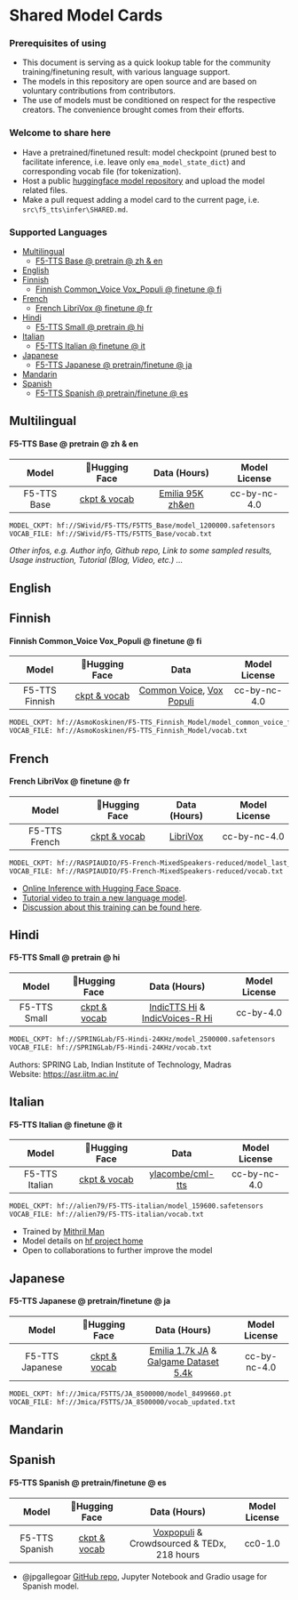 <!-- omit in toc -->
# Shared Model Cards

<!-- omit in toc -->
### **Prerequisites of using**
- This document is serving as a quick lookup table for the community training/finetuning result, with various language support.
- The models in this repository are open source and are based on voluntary contributions from contributors.
- The use of models must be conditioned on respect for the respective creators. The convenience brought comes from their efforts.

<!-- omit in toc -->
### **Welcome to share here**
- Have a pretrained/finetuned result: model checkpoint (pruned best to facilitate inference, i.e. leave only `ema_model_state_dict`) and corresponding vocab file (for tokenization).
- Host a public [huggingface model repository](https://huggingface.co/new) and upload the model related files.
- Make a pull request adding a model card to the current page, i.e. `src\f5_tts\infer\SHARED.md`.

<!-- omit in toc -->
### Supported Languages
- [Multilingual](#multilingual)
    - [F5-TTS Base @ pretrain @ zh \& en](#f5-tts-base--pretrain--zh--en)
- [English](#english)
- [Finnish](#finnish)
    - [Finnish Common\_Voice Vox\_Populi @ finetune @ fi](#finnish-common_voice-vox_populi--finetune--fi)
- [French](#french)
    - [French LibriVox @ finetune @ fr](#french-librivox--finetune--fr)
- [Hindi](#hindi)
    - [F5-TTS Small @ pretrain @ hi](#f5-tts-small--pretrain--hi)
- [Italian](#italian)
    - [F5-TTS Italian @ finetune @ it](#f5-tts-italian--finetune--it)
- [Japanese](#japanese)
    - [F5-TTS Japanese @ pretrain/finetune @ ja](#f5-tts-japanese--pretrainfinetune--ja)
- [Mandarin](#mandarin)
- [Spanish](#spanish)
    - [F5-TTS Spanish @ pretrain/finetune @ es](#f5-tts-spanish--pretrainfinetune--es)


## Multilingual

#### F5-TTS Base @ pretrain @ zh & en
|Model|🤗Hugging Face|Data (Hours)|Model License|
|:---:|:------------:|:-----------:|:-------------:|
|F5-TTS Base|[ckpt & vocab](https://huggingface.co/SWivid/F5-TTS/tree/main/F5TTS_Base)|[Emilia 95K zh&en](https://huggingface.co/datasets/amphion/Emilia-Dataset/tree/fc71e07)|cc-by-nc-4.0|

```bash
MODEL_CKPT: hf://SWivid/F5-TTS/F5TTS_Base/model_1200000.safetensors
VOCAB_FILE: hf://SWivid/F5-TTS/F5TTS_Base/vocab.txt
```

*Other infos, e.g. Author info, Github repo, Link to some sampled results, Usage instruction, Tutorial (Blog, Video, etc.) ...*


## English


## Finnish

#### Finnish Common_Voice Vox_Populi @ finetune @ fi
|Model|🤗Hugging Face|Data|Model License|
|:---:|:------------:|:-----------:|:-------------:|
|F5-TTS Finnish|[ckpt & vocab](https://huggingface.co/AsmoKoskinen/F5-TTS_Finnish_Model)|[Common Voice](https://huggingface.co/datasets/mozilla-foundation/common_voice_17_0), [Vox Populi](https://huggingface.co/datasets/facebook/voxpopuli)|cc-by-nc-4.0|

```bash
MODEL_CKPT: hf://AsmoKoskinen/F5-TTS_Finnish_Model/model_common_voice_fi_vox_populi_fi_20241206.safetensors
VOCAB_FILE: hf://AsmoKoskinen/F5-TTS_Finnish_Model/vocab.txt
```


## French

#### French LibriVox @ finetune @ fr
|Model|🤗Hugging Face|Data (Hours)|Model License|
|:---:|:------------:|:-----------:|:-------------:|
|F5-TTS French|[ckpt & vocab](https://huggingface.co/RASPIAUDIO/F5-French-MixedSpeakers-reduced)|[LibriVox](https://librivox.org/)|cc-by-nc-4.0|

```bash
MODEL_CKPT: hf://RASPIAUDIO/F5-French-MixedSpeakers-reduced/model_last_reduced.pt
VOCAB_FILE: hf://RASPIAUDIO/F5-French-MixedSpeakers-reduced/vocab.txt
```

- [Online Inference with Hugging Face Space](https://huggingface.co/spaces/RASPIAUDIO/f5-tts_french).
- [Tutorial video to train a new language model](https://www.youtube.com/watch?v=UO4usaOojys).
- [Discussion about this training can be found here](https://github.com/SWivid/F5-TTS/issues/434).


## Hindi

#### F5-TTS Small @ pretrain @ hi
|Model|🤗Hugging Face|Data (Hours)|Model License|
|:---:|:------------:|:-----------:|:-------------:|
|F5-TTS Small|[ckpt & vocab](https://huggingface.co/SPRINGLab/F5-Hindi-24KHz)|[IndicTTS Hi](https://huggingface.co/datasets/SPRINGLab/IndicTTS-Hindi) & [IndicVoices-R Hi](https://huggingface.co/datasets/SPRINGLab/IndicVoices-R_Hindi) |cc-by-4.0|

```bash
MODEL_CKPT: hf://SPRINGLab/F5-Hindi-24KHz/model_2500000.safetensors
VOCAB_FILE: hf://SPRINGLab/F5-Hindi-24KHz/vocab.txt
```

Authors: SPRING Lab, Indian Institute of Technology, Madras
<br>
Website: https://asr.iitm.ac.in/


## Italian

#### F5-TTS Italian @ finetune @ it
|Model|🤗Hugging Face|Data|Model License|
|:---:|:------------:|:-----------:|:-------------:|
|F5-TTS Italian|[ckpt & vocab](https://huggingface.co/alien79/F5-TTS-italian)|[ylacombe/cml-tts](https://huggingface.co/datasets/ylacombe/cml-tts) |cc-by-nc-4.0|

```bash
MODEL_CKPT: hf://alien79/F5-TTS-italian/model_159600.safetensors
VOCAB_FILE: hf://alien79/F5-TTS-italian/vocab.txt
```

- Trained by [Mithril Man](https://github.com/MithrilMan)
- Model details on [hf project home](https://huggingface.co/alien79/F5-TTS-italian)
- Open to collaborations to further improve the model


## Japanese

#### F5-TTS Japanese @ pretrain/finetune @ ja
|Model|🤗Hugging Face|Data (Hours)|Model License|
|:---:|:------------:|:-----------:|:-------------:|
|F5-TTS Japanese|[ckpt & vocab](https://huggingface.co/Jmica/F5TTS/tree/main/JA_8500000)|[Emilia 1.7k JA](https://huggingface.co/datasets/amphion/Emilia-Dataset/tree/fc71e07) & [Galgame Dataset 5.4k](https://huggingface.co/datasets/OOPPEENN/Galgame_Dataset)|cc-by-nc-4.0|

```bash
MODEL_CKPT: hf://Jmica/F5TTS/JA_8500000/model_8499660.pt
VOCAB_FILE: hf://Jmica/F5TTS/JA_8500000/vocab_updated.txt
```


## Mandarin


## Spanish

#### F5-TTS Spanish @ pretrain/finetune @ es
|Model|🤗Hugging Face|Data (Hours)|Model License|
|:---:|:------------:|:-----------:|:-------------:|
|F5-TTS Spanish|[ckpt & vocab](https://huggingface.co/jpgallegoar/F5-Spanish)|[Voxpopuli](https://huggingface.co/datasets/facebook/voxpopuli) & Crowdsourced & TEDx, 218 hours|cc0-1.0|

- @jpgallegoar [GitHub repo](https://github.com/jpgallegoar/Spanish-F5), Jupyter Notebook and Gradio usage for Spanish model.
